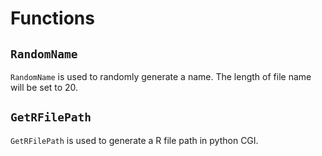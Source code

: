 # Functions

## `RandomName`

`RandomName` is used to randomly generate a name. The length of file name will be set to 20.

## `GetRFilePath`

`GetRFilePath` is used to generate a R file path in python CGI.
